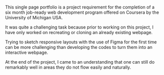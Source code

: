 This single page portfolio is a project requirement for the completion of a six month job-ready web development program offered on Coursera by the University of Michigan USA.

It was quite a challenging task because prior to working on this project, I have only worked on recreating or cloning an already existing webpage.

Trying to sketch responsive layouts with the use of Figma for the first time can be more challenging than developing the codes to turn them into an interactive webpage.

At the end of the project, I came to an understanding that one can still do remarkably well in areas they do not flow easily and naturally. 
